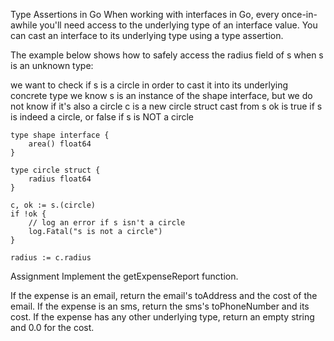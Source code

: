 Type Assertions in Go
When working with interfaces in Go, every once-in-awhile you'll need access to the underlying type of an interface value. You can cast an interface to its underlying type using a type assertion.

The example below shows how to safely access the radius field of s when s is an unknown type:

we want to check if s is a circle in order to cast it into its underlying concrete type
we know s is an instance of the shape interface, but we do not know if it's also a circle
c is a new circle struct cast from s
ok is true if s is indeed a circle, or false if s is NOT a circle

```
type shape interface {
	area() float64
}

type circle struct {
	radius float64
}

c, ok := s.(circle)
if !ok {
	// log an error if s isn't a circle
	log.Fatal("s is not a circle")
}

radius := c.radius

```
Assignment
Implement the getExpenseReport function.

If the expense is an email, return the email's toAddress and the cost of the email.
If the expense is an sms, return the sms's toPhoneNumber and its cost.
If the expense has any other underlying type, return an empty string and 0.0 for the cost.
